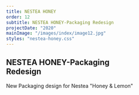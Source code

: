 ```yaml
---
title: NESTEA HONEY
order: 12
subtitle: NESTEA HONEY-Packaging Redesign
projectDate: "2020"
mainImage: "/images/index/image12.jpg"
styles: "nestea-honey.css"
---
```

<section class="section">
    <div class="details-container">
        <h1 class="title">NESTEA HONEY-Packaging<br>Redesign</h1>
        <p class="description">New Packaging design for Nestea "Honey & Lemon"</p>
    </div>
    <div class="grid container">
        <div class="image-container">
            <img class="img" src="/images/index/image12.jpg" alt="">
        </div>        
    </div>
</section>